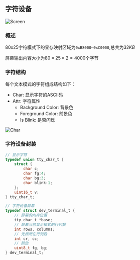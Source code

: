 ## 字符设备

![Screen](../images/显存.svg)

### 概述

80x25字符模式下的显存映射区域为`0xB8000~0xC0000`,总共为$32KB$

屏幕输出内容大小为$80 \times 25 \times 2 = 4000$个字节

### 字符结构

每个文本模式的字符组成结构如下：

+ Char: 显示字符的ASCII码
+ Attr: 字符属性
    + Background Color: 背景色
    + Foreground Color: 前景色
    + Is Blink: 是否闪烁

![Char](../images/字符.svg)

### 字符设备封装

```c
// 显示字符
typedef union tty_char_t {
    struct {
        char c;
        char fg:4;
        char bg:3;
        char blink:1;
    };
    uint16_t v;
} tty_char_t;

// 字符设备屏幕
typedef struct dev_terminal_t {
    // 屏幕的内存位置
    tty_char_t *base;
    // 屏幕当前显示模式的行列数
    int rows, columns;
    // 光标所在行列数
    int cr, cc;
    // 颜色
    uint8_t fg, bg;
} dev_terminal_t;
```